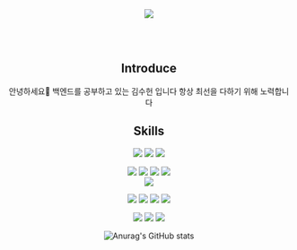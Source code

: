 <div align="center">

<img src="https://capsule-render.vercel.app/api?type=waving&color=auto&height=300&section=header&text=Welcome&fontSize=90&animation=fadeIn&fontAlignY=38&desc=rlatngjs8's%20GitHub%20Profile&descAlignY=51&descAlign=62" />

<br/><br/>

## Introduce
안녕하세요👋
백엔드를 공부하고 있는 김수헌 입니다
항상 최선을 다하기 위해 노력합니다

## Skills

<a><img src="https://img.shields.io/badge/Java-13448F?style=flat-square&logo=openjdk&logoColor=white"/></a>
<a><img src="https://img.shields.io/badge/SpringBoot-6DB33F?style=flat-square&logo=SpringBoot&logoColor=white"/></a>
<a><img src="https://img.shields.io/badge/Python-3776AB?style=flat-square&logo=python&logoColor=white"/></a> 

<a><img src="https://img.shields.io/badge/HTML5-E34F26?style=flat-square&logo=html5&logoColor=white"/></a>
<a><img src="https://img.shields.io/badge/CSS3-1572B6?style=flat-square&logo=css3&logoColor=white"/></a> 
<a><img src="https://img.shields.io/badge/JavaScript-F7DF1E?style=flat-square&logo=JavaScript&logoColor=black"/></a>
<a><img src="https://img.shields.io/badge/jQuery-0769AD?style=flat-square&logo=jquery&logoColor=white"/></a>  
<a><img src="https://img.shields.io/badge/React-20232A?style=flat-square&logo=react&logoColor=61DAFB"/></a> 
 
<a><img src="https://img.shields.io/badge/MySQL-4479A1?style=flat-square&logo=mysql&logoColor=white"/></a>
<a><img src="https://img.shields.io/badge/Eclipse%20IDE-2C2255?style=flat-square&logo=eclipseide&logoColor=white"/></a> 
<a><img src="https://img.shields.io/badge/Visual%20Studio%20Code-007ACC?style=flat-square&logo=visualstudiocode&logoColor=white"/></a>
<a><img src="https://img.shields.io/badge/IntelliJ%20IDEA-000000?style=flat-square&logo=intellij-idea&logoColor=white"/></a>
  
<a><img src="https://img.shields.io/badge/Oracle-F80000?style=flat-square&logo=oracle&logoColor=white"/></a> 
<a><img src="https://img.shields.io/badge/GitHub-181717?style=flat-square&logo=github&logoColor=white"/></a> 
<a href="https://adorable-cucumber-415.notion.site/Kim-Su-Hun-098d0588311a470ebcf7f3ebffc87e41"><img src="https://img.shields.io/badge/Notion-000000?style=flat-square&logo=notion&logoColor=white"/></a>


![Anurag's GitHub stats](https://github-readme-stats.vercel.app/api?username=rlatngjs8&show_icons=true&theme=shadow_blue&locale=kr&hide=stars,contribs)
</div> 
<!--
**rlatngjs8/rlatngjs8** is a ✨ _special_ ✨ repository because its `README.md` (this file) appears on your GitHub profile.

Here are some ideas to get you started: 
  
- 🔭 I’m currently working on ...
- 🌱 I’m currently learning ...
- 👯 I’m looking to collaborate on ...
- 🤔 I’m looking for help with ...
- 💬 Ask me about ...
- 📫 How to reach me: ...
- 😄 Pronouns: ...
- ⚡ Fun fact: ...
-->

